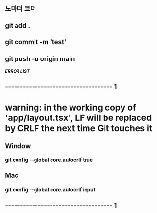 ## 노마더 코더


## git add .
## git commit -m 'test'
## git push -u origin main


##### ERROR LIST
## ------------------------------------ 1
# warning: in the working copy of 'app/layout.tsx', LF will be replaced by CRLF the next time Git touches it

## Window
### git config --global core.autocrlf true

## Mac
### git config --global core.autocrlf input
## ------------------------------------ 1


